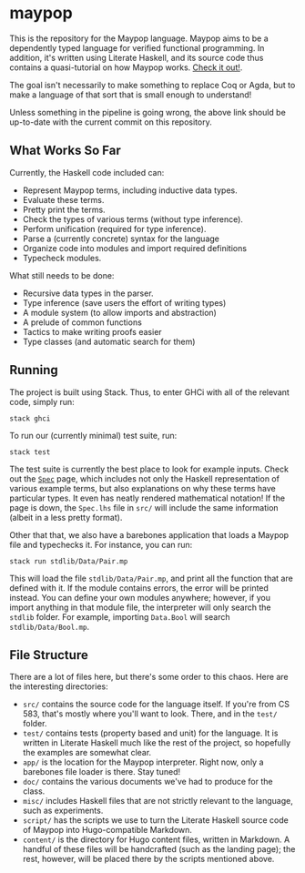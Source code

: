 # maypop

This is the repository for the Maypop language. Maypop aims
to be a dependently typed language for verified functional programming.
In addition, it's written using Literate Haskell, and its source code
thus contains a quasi-tutorial on how Maypop works. [Check it out!](https://web.engr.oregonstate.edu/~fedorind/CS583/).

The goal isn't necessarily to make something to replace Coq or Agda, but
to make a language of that sort that is small enough to understand!

Unless something in the pipeline is going wrong, the above link should
be up-to-date with the current commit on this repository.

## What Works So Far
Currently, the Haskell code included can:

* Represent Maypop terms, including inductive data types.
* Evaluate these terms.
* Pretty print the terms.
* Check the types of various terms (without type inference).
* Perform unification (required for type inference).
* Parse a (currently concrete) syntax for the language
* Organize code into modules and import required definitions
* Typecheck modules.

What still needs to be done:

* Recursive data types in the parser. 
* Type inference (save users the effort of writing types)
* A module system (to allow imports and abstraction)
* A prelude of common functions
* Tactics to make writing proofs easier
* Type classes (and automatic search for them)

## Running
The project is built using Stack. Thus, to enter GHCi with
all of the relevant code, simply run:

```
stack ghci
```

To run our (currently minimal) test suite, run:

```
stack test
```

The test suite is currently the best place to look for example
inputs. Check out the [`Spec`](https://web.engr.oregonstate.edu/~fedorind/CS583/modules/spec/)
page, which includes not only the Haskell representation of various example
terms, but also explanations on why these terms have particular types.
It even has neatly rendered mathematical notation! If the page is down,
the `Spec.lhs` file in `src/` will include the same information (albeit in
a less pretty format).

Other that that, we also have a barebones application that loads a Maypop
file and typechecks it. For instance, you can run:

```
stack run stdlib/Data/Pair.mp
```

This will load the file `stdlib/Data/Pair.mp`, and print all the function
that are defined with it. If the module contains errors, the error will
be printed instead. You can define your own modules anywhere; however,
if you import anything in that module file, the interpreter will
only search the `stdlib` folder. For example, importing `Data.Bool`
will search `stdlib/Data/Bool.mp`.

## File Structure
There are a lot of files here, but there's some order to this chaos.
Here are the interesting directories:

* `src/` contains the source code for the language itself. If you're from CS 583, that's mostly
where you'll want to look. There, and in the `test/` folder.
* `test/` contains tests (property based and unit) for the language. It is written
in Literate Haskell much like the rest of the project, so hopefully the examples
are somewhat clear.
* `app/` is the location for the Maypop interpreter. Right now, only a barebones
file loader is there. Stay tuned!
* `doc/` contains the various documents we've had to produce for the class.
* `misc/` includes Haskell files that are not strictly relevant to the language,
such as experiments.
* `script/` has the scripts we use to turn the Literate Haskell source code
of Maypop into Hugo-compatible Markdown.
* `content/` is the directory for Hugo content files, written in Markdown.
A handful of these files will be handcrafted (such as the landing page);
the rest, however, will be placed there by the scripts mentioned above.
